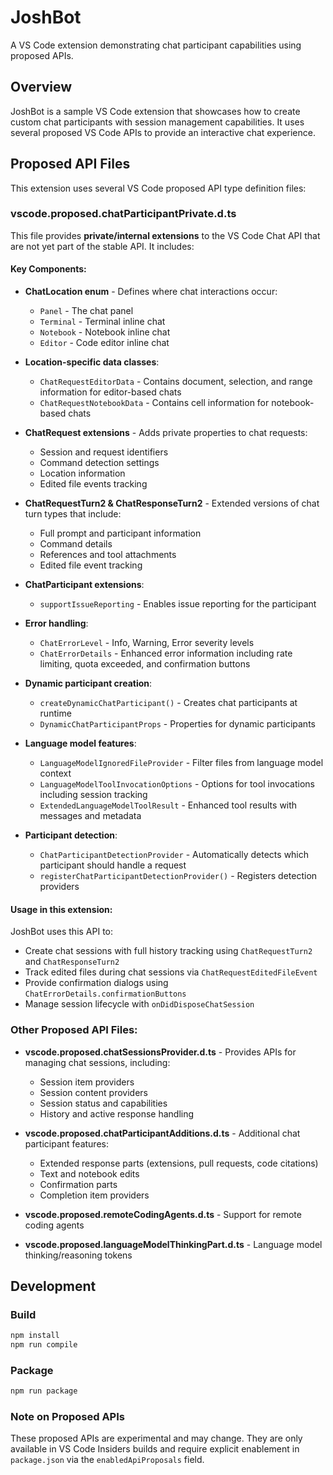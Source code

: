 # JoshBot

A VS Code extension demonstrating chat participant capabilities using proposed APIs.

## Overview

JoshBot is a sample VS Code extension that showcases how to create custom chat participants with session management capabilities. It uses several proposed VS Code APIs to provide an interactive chat experience.

## Proposed API Files

This extension uses several VS Code proposed API type definition files:

### vscode.proposed.chatParticipantPrivate.d.ts

This file provides **private/internal extensions** to the VS Code Chat API that are not yet part of the stable API. It includes:

#### Key Components:

- **ChatLocation enum** - Defines where chat interactions occur:
  - `Panel` - The chat panel
  - `Terminal` - Terminal inline chat
  - `Notebook` - Notebook inline chat
  - `Editor` - Code editor inline chat

- **Location-specific data classes**:
  - `ChatRequestEditorData` - Contains document, selection, and range information for editor-based chats
  - `ChatRequestNotebookData` - Contains cell information for notebook-based chats

- **ChatRequest extensions** - Adds private properties to chat requests:
  - Session and request identifiers
  - Command detection settings
  - Location information
  - Edited file events tracking

- **ChatRequestTurn2 & ChatResponseTurn2** - Extended versions of chat turn types that include:
  - Full prompt and participant information
  - Command details
  - References and tool attachments
  - Edited file event tracking

- **ChatParticipant extensions**:
  - `supportIssueReporting` - Enables issue reporting for the participant

- **Error handling**:
  - `ChatErrorLevel` - Info, Warning, Error severity levels
  - `ChatErrorDetails` - Enhanced error information including rate limiting, quota exceeded, and confirmation buttons

- **Dynamic participant creation**:
  - `createDynamicChatParticipant()` - Creates chat participants at runtime
  - `DynamicChatParticipantProps` - Properties for dynamic participants

- **Language model features**:
  - `LanguageModelIgnoredFileProvider` - Filter files from language model context
  - `LanguageModelToolInvocationOptions` - Options for tool invocations including session tracking
  - `ExtendedLanguageModelToolResult` - Enhanced tool results with messages and metadata

- **Participant detection**:
  - `ChatParticipantDetectionProvider` - Automatically detects which participant should handle a request
  - `registerChatParticipantDetectionProvider()` - Registers detection providers

#### Usage in this extension:

JoshBot uses this API to:
- Create chat sessions with full history tracking using `ChatRequestTurn2` and `ChatResponseTurn2`
- Track edited files during chat sessions via `ChatRequestEditedFileEvent`
- Provide confirmation dialogs using `ChatErrorDetails.confirmationButtons`
- Manage session lifecycle with `onDidDisposeChatSession`

### Other Proposed API Files:

- **vscode.proposed.chatSessionsProvider.d.ts** - Provides APIs for managing chat sessions, including:
  - Session item providers
  - Session content providers
  - Session status and capabilities
  - History and active response handling

- **vscode.proposed.chatParticipantAdditions.d.ts** - Additional chat participant features:
  - Extended response parts (extensions, pull requests, code citations)
  - Text and notebook edits
  - Confirmation parts
  - Completion item providers

- **vscode.proposed.remoteCodingAgents.d.ts** - Support for remote coding agents
  
- **vscode.proposed.languageModelThinkingPart.d.ts** - Language model thinking/reasoning tokens

## Development

### Build
```bash
npm install
npm run compile
```

### Package
```bash
npm run package
```

### Note on Proposed APIs

These proposed APIs are experimental and may change. They are only available in VS Code Insiders builds and require explicit enablement in `package.json` via the `enabledApiProposals` field.

